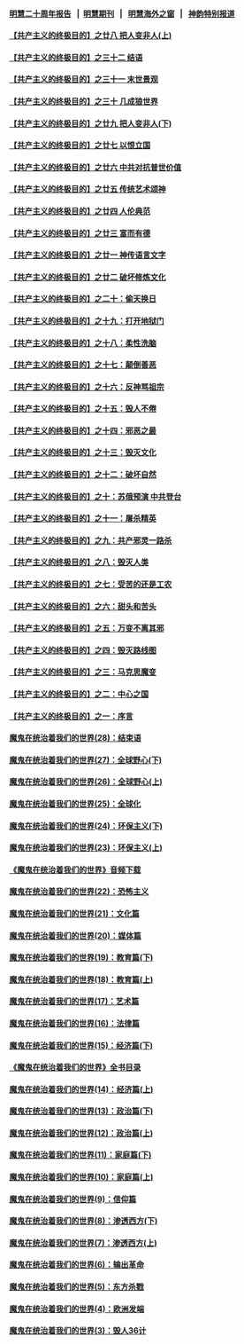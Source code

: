 #### [明慧二十周年报告](https://github.com/gfw-breaker/mh-reports/blob/master/README.md?t=07151835) &nbsp;&nbsp;|&nbsp;&nbsp;[明慧期刊](https://github.com/gfw-breaker/mh-qikan) &nbsp;&nbsp;|&nbsp;&nbsp; [明慧海外之窗](https://github.com/gfw-breaker/mh-news/blob/master/README.md?t=07151835) &nbsp;&nbsp;|&nbsp;&nbsp; [神韵特别报道](https://github.com/gfw-breaker/mh-news/blob/master/shenyun.md?t=07151835) 

#### [【共产主义的终极目的】之廿八 把人变非人(上)](../pages/nsc422/n11340492.md?t=07151835) 

#### [【共产主义的终极目的】之三十二 结语](../pages/nsc422/n11360535.md?t=07151835) 

#### [【共产主义的终极目的】之三十一 末世景观](../pages/nsc422/n11351129.md?t=07151835) 

#### [【共产主义的终极目的】之三十 几成狼世界](../pages/nsc422/n11348280.md?t=07151835) 

#### [【共产主义的终极目的】之廿九 把人变非人(下)](../pages/nsc422/n11344140.md?t=07151835) 

#### [【共产主义的终极目的】之廿七 以恨立国](../pages/nsc422/n11336944.md?t=07151835) 

#### [【共产主义的终极目的】之廿六 中共对抗普世价值](../pages/nsc422/n11324785.md?t=07151835) 

#### [【共产主义的终极目的】之廿五 传统艺术颂神](../pages/nsc422/n11296396.md?t=07151835) 

#### [【共产主义的终极目的】之廿四 人伦典范](../pages/nsc422/n11296397.md?t=07151835) 

#### [【共产主义的终极目的】之廿三 富而有德](../pages/nsc422/n11283598.md?t=07151835) 

#### [【共产主义的终极目的】之廿一 神传语言文字](../pages/nsc422/n11263265.md?t=07151835) 

#### [【共产主义的终极目的】之廿二 破坏修炼文化](../pages/nsc422/n11245728.md?t=07151835) 

#### [【共产主义的终极目的】之二十：偷天换日](../pages/nsc422/n11238846.md?t=07151835) 

#### [【共产主义的终极目的】之十九：打开地狱门](../pages/nsc422/n11206376.md?t=07151835) 

#### [【共产主义的终极目的】之十八：柔性洗脑](../pages/nsc422/n11199994.md?t=07151835) 

#### [【共产主义的终极目的】之十七：颠倒善恶](../pages/nsc422/n11179782.md?t=07151835) 

#### [【共产主义的终极目的】之十六：反神骂祖宗](../pages/nsc422/n11166798.md?t=07151835) 

#### [【共产主义的终极目的】之十五：毁人不倦](../pages/nsc422/n11166792.md?t=07151835) 

#### [【共产主义的终极目的】之十四：邪恶之最](../pages/nsc422/n11150249.md?t=07151835) 

#### [【共产主义的终极目的】之十三：毁灭文化](../pages/nsc422/n11135227.md?t=07151835) 

#### [【共产主义的终极目的】之十二：破坏自然](../pages/nsc422/n11135214.md?t=07151835) 

#### [【共产主义的终极目的】之十：苏俄预演 中共登台](../pages/nsc422/n11118424.md?t=07151835) 

#### [【共产主义的终极目的】之十一：屠杀精英](../pages/nsc422/n11118442.md?t=07151835) 

#### [【共产主义的终极目的】之九：共产邪灵一路杀](../pages/nsc422/n11114139.md?t=07151835) 

#### [【共产主义的终极目的】之八：毁灭人类](../pages/nsc422/n11108503.md?t=07151835) 

#### [【共产主义的终极目的】之七：受苦的还是工农](../pages/nsc422/n11101809.md?t=07151835) 

#### [【共产主义的终极目的】之六：甜头和苦头](../pages/nsc422/n11096971.md?t=07151835) 

#### [【共产主义的终极目的】之五：万变不离其邪](../pages/nsc422/n11091285.md?t=07151835) 

#### [【共产主义的终极目的】之四：毁灭路线图](../pages/nsc422/n11086284.md?t=07151835) 

#### [【共产主义的终极目的】之三：马克思魔变](../pages/nsc422/n11061941.md?t=07151835) 

#### [【共产主义的终极目的】之二：中心之国](../pages/nsc422/n11047728.md?t=07151835) 

#### [【共产主义的终极目的】之一：序言](../pages/nsc422/n11086077.md?t=07151835) 

#### [魔鬼在统治着我们的世界(28)：结束语](../pages/nsc422/n10936246.md?t=07151835) 

#### [魔鬼在统治着我们的世界(27)：全球野心(下)](../pages/nsc422/n10928319.md?t=07151835) 

#### [魔鬼在统治着我们的世界(26)：全球野心(上)](../pages/nsc422/n10900318.md?t=07151835) 

#### [魔鬼在统治着我们的世界(25)：全球化](../pages/nsc422/n10788205.md?t=07151835) 

#### [魔鬼在统治着我们的世界(24)：环保主义(下)](../pages/nsc422/n10695307.md?t=07151835) 

#### [魔鬼在统治着我们的世界(23)：环保主义(上)](../pages/nsc422/n10688613.md?t=07151835) 

#### [《魔鬼在统治着我们的世界》音频下载](../pages/nsc422/n10635553.md?t=07151835) 

#### [魔鬼在统治着我们的世界(22)：恐怖主义](../pages/nsc422/n10614727.md?t=07151835) 

#### [魔鬼在统治着我们的世界(21)：文化篇](../pages/nsc422/n10597706.md?t=07151835) 

#### [魔鬼在统治着我们的世界(20)：媒体篇](../pages/nsc422/n10586579.md?t=07151835) 

#### [魔鬼在统治着我们的世界(19)：教育篇(下)](../pages/nsc422/n10564808.md?t=07151835) 

#### [魔鬼在统治着我们的世界(18)：教育篇(上)](../pages/nsc422/n10526970.md?t=07151835) 

#### [魔鬼在统治着我们的世界(17)：艺术篇](../pages/nsc422/n10499093.md?t=07151835) 

#### [魔鬼在统治着我们的世界(16)：法律篇](../pages/nsc422/n10485969.md?t=07151835) 

#### [魔鬼在统治着我们的世界(15)：经济篇(下)](../pages/nsc422/n10469975.md?t=07151835) 

#### [《魔鬼在统治着我们的世界》全书目录](../pages/nsc422/n10464261.md?t=07151835) 

#### [魔鬼在统治着我们的世界(14)：经济篇(上)](../pages/nsc422/n10457370.md?t=07151835) 

#### [魔鬼在统治着我们的世界(13)：政治篇(下)](../pages/nsc422/n10448270.md?t=07151835) 

#### [魔鬼在统治着我们的世界(12)：政治篇(上)](../pages/nsc422/n10444576.md?t=07151835) 

#### [魔鬼在统治着我们的世界(11)：家庭篇(下)](../pages/nsc422/n10440961.md?t=07151835) 

#### [魔鬼在统治着我们的世界(10)：家庭篇(上)](../pages/nsc422/n10435448.md?t=07151835) 

#### [魔鬼在统治着我们的世界(9)：信仰篇](../pages/nsc422/n10432159.md?t=07151835) 

#### [魔鬼在统治着我们的世界(8)：渗透西方(下)](../pages/nsc422/n10429603.md?t=07151835) 

#### [魔鬼在统治着我们的世界(7)：渗透西方(上)](../pages/nsc422/n10426013.md?t=07151835) 

#### [魔鬼在统治着我们的世界(6)：输出革命](../pages/nsc422/n10421536.md?t=07151835) 

#### [魔鬼在统治着我们的世界(5)：东方杀戮](../pages/nsc422/n10417707.md?t=07151835) 

#### [魔鬼在统治着我们的世界(4)：欧洲发端](../pages/nsc422/n10414890.md?t=07151835) 

#### [魔鬼在统治着我们的世界(3)：毁人36计](../pages/nsc422/n10411583.md?t=07151835) 

